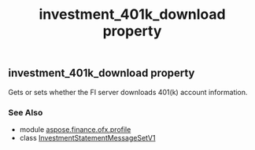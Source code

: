 ﻿---
title: investment_401k_download property
second_title: Aspose.Finance for Python via .NET API References
description: 
type: docs
weight: 70
url: /python-net/aspose.finance.ofx.profile/investmentstatementmessagesetv1/investment_401k_download/
is_root: false
---

## investment_401k_download property


Gets or sets whether the FI server downloads 401(k) account information.

### See Also
* module [aspose.finance.ofx.profile](../../)
* class [InvestmentStatementMessageSetV1](/finance/python-net/aspose.finance.ofx.profile/investmentstatementmessagesetv1)
